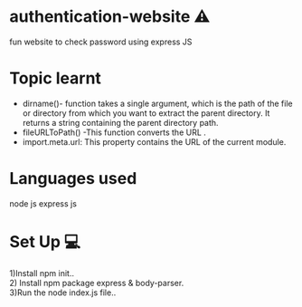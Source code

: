 # authentication-website ⚠️
fun website to check password using express JS 
# Topic learnt 
+ dirname()- function takes a single argument, which is the path of the file or directory from which you want to extract the parent directory. It returns a string containing the parent directory path.<br/>
+ fileURLToPath() -This function converts the URL .<br/>
+ import.meta.url: This property contains the URL of the current module.<br/>
# Languages used
node js
express js
# Set Up 💻
1)Install npm init..<br/>
2) Install npm package express & body-parser.<br/>
3)Run the node index.js file..<br/>


